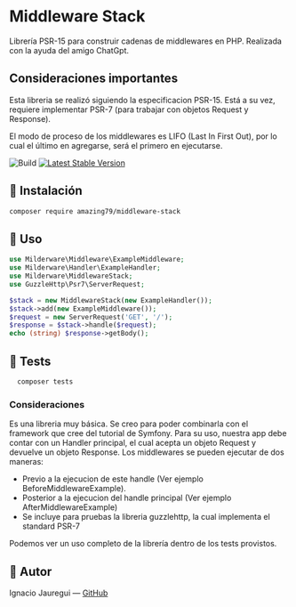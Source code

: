# Middleware Stack

Librería PSR-15 para construir cadenas de middlewares en PHP. Realizada con la ayuda del amigo ChatGpt. 

## Consideraciones importantes

Esta libreria se realizó siguiendo la especificacion PSR-15. Está a su vez, requiere implementar PSR-7 (para trabajar con objetos Request y Response).

El modo de proceso de los middlewares es LIFO (Last In First Out), por lo cual el último en agregarse, será el primero en ejecutarse.


![Build](https://github.com/amazing79/psr15-middlewarestack/actions/workflows/tests.yml/badge.svg)
[![Latest Stable Version](https://img.shields.io/packagist/v/amazing79/middleware-stack)](https://packagist.org/packages/amazing79/middleware-stack)

## 🚀 Instalación

```bash
composer require amazing79/middleware-stack
```

## 🧱 Uso

```php
use Milderware\Middleware\ExampleMiddleware;
use Milderware\Handler\ExampleHandler;
use Milderware\MiddlewareStack;
use GuzzleHttp\Psr7\ServerRequest;

$stack = new MiddlewareStack(new ExampleHandler());
$stack->add(new ExampleMiddleware());
$request = new ServerRequest('GET', '/');
$response = $stack->handle($request);
echo (string) $response->getBody();
```



## 🧪 Tests

```bash
  composer tests
```

### Consideraciones

Es una libreria muy básica. Se creo para poder combinarla con el framework que cree del tutorial de Symfony.
Para su uso, nuestra app debe contar con un Handler principal, el cual acepta un objeto Request y devuelve un objeto Response.
Los middlewares se pueden ejecutar de dos maneras:

* Previo a la ejecucion de este handle (Ver ejemplo BeforeMiddlewareExample).
* Posterior a la ejecucion del handle principal (Ver ejemplo AfterMiddlewareExample)
* Se incluye para pruebas la libreria guzzlehttp, la cual implementa el standard PSR-7

Podemos ver un uso completo de la librería dentro de los tests provistos.

## 🧠 Autor
Ignacio Jauregui — [GitHub](https://github.com/amazing79)
